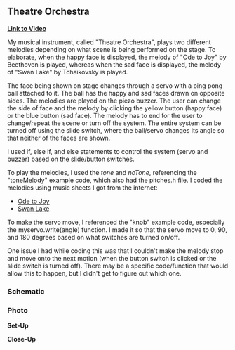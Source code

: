 ## Theatre Orchestra

**[Link to Video](https://www.youtube.com/watch?v=Yf3Aukl5db8)**

My musical instrument, called "Theatre Orchestra", plays two different melodies depending on what scene is being performed on the stage. To elaborate, when the happy face is displayed, the melody of "Ode to Joy" by Beethoven is played, whereas when the sad face is displayed, the melody of "Swan Lake" by Tchaikovsky is played.

The face being shown on stage changes through a servo with a ping pong ball attached to it. The ball has the happy and sad faces drawn on opposite sides. The melodies are played on the piezo buzzer.
The user can change the side of face and the melody by clicking the yellow button (happy face) or the blue button (sad face). The melody has to end for the user to change/repeat the scene or turn off the system.
The entire system can be turned off using the slide switch, where the ball/servo changes its angle so that neither of the faces are shown.

<Method>

I used if, else if, and else statements to control the system (servo and buzzer) based on the slide/button switches.

To play the melodies, I used the *tone* and *noTone*, referencing the "toneMelody" example code, which also had the pitches.h file. I coded the melodies using music sheets I got from the internet:
- [Ode to Joy](https://www.music-scores.com/midi.php?sheetmusic=Beethoven_Ode_to_Joy_easy)
- [Swan Lake](https://www.music-for-music-teachers.com/easy-piano-sheet-music.html)

To make the servo move, I referenced the "knob" example code, especially the myservo.write(angle) function. I made it so that the servo move to 0, 90, and 180 degrees based on what switches are turned on/off.

<Potential Problems>
  
One issue I had while coding this was that I couldn't make the melody stop and move onto the next motion (when the button switch is clicked or the slide switch is turned off). There may be a specific code/function that would allow this to happen, but I didn't get to figure out which one.

### Schematic

### Photo

**Set-Up**

**Close-Up**
